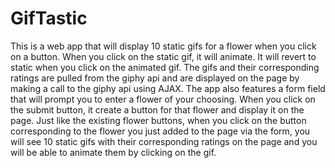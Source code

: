 # GifTastic
This is a web app that will display 10 static gifs for a flower when you click on a button. When you click on the static gif, it will animate. It will revert to static when you click on the animated gif. The gifs and their corresponding ratings are pulled from the giphy api and are displayed on the page by making a call to the giphy api using AJAX. The app also features a form field that will prompt you to enter a flower of your choosing. When you click on the submit button, it create a button for that flower and display it on the page. Just like the existing flower buttons, when you click on the button corresponding to the flower you just added to the page via the form, you will see 10 static gifs with their corresponding ratings on the page and you will be able to animate them by clicking on the gif.

